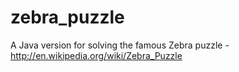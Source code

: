 # zebra_puzzle
A Java version for solving the famous Zebra puzzle - http://en.wikipedia.org/wiki/Zebra_Puzzle
